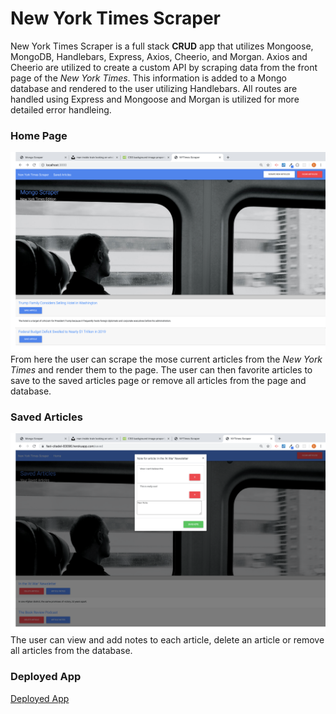 # New York Times Scraper
New York Times Scraper is a full stack **CRUD** app that utilizes Mongoose, MongoDB, Handlebars, Express, Axios, Cheerio, and Morgan.
Axios and Cheerio are utilized to create a custom API by scraping data from the front page of the *New York Times*.  This information is added to a Mongo database and rendered to the user utilizing Handlebars.  All routes are handled using Express and Mongoose and Morgan is utilized for more detailed error handleing.

### Home Page
![Home Page](./public/images/background.png "Home Page")
From here the user can scrape the mose current articles from the *New York Times* and render them to the page.  The user can then favorite articles to save to the saved articles page or remove all articles from the page and database.

### Saved Articles
![Saved Articles](./public/images/saved.png "Saved Articles")
The user can view and add notes to each article, delete an article or remove all articles from the database.

### Deployed App
[Deployed App](https://fast-citadel-83096.herokuapp.com/)

